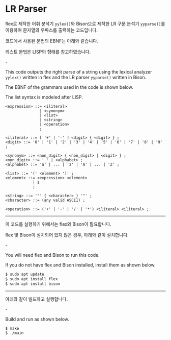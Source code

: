 # LR Parser

flex로 제작한 어휘 분석기 `yylex()`와 Bison으로 제작한 LR 구문 분석기 `yyparse()`를 이용하여 문자열의 우파스를 출력하는 코드입니다.

코드에서 사용된 문법의 EBNF는 아래와 같습니다.

리스트 문법은 LISP의 형태를 참고하였습니다.

\-

This code outputs the right parse of a string using the lexical analyzer `yylex()` written in flex and the LR parser `yyparse()` written in Bison.

The EBNF of the grammars used in the code is shown below.

The list syntax is modeled after LISP.

```EBNF
<expression> ::= <iliteral>
               | <synonym>
               | <list>
               | <string>
               | <operation>
               ;

<iliteral> ::= [ '+' | '-' ] <digit> { <digit> } ;
<digit> ::= '0' | '1' | '2' | '3' | '4' | '5' | '6' | '7' | '8' | '9' ;

<synonym> ::= <non_digit> { <non_digit> | <digit> } ;
<non_digit> ::= '_' | <alphabet> ;
<alphabet> ::= 'a' | ... | 'z' | 'A' | ... | 'Z' ;

<list> ::= '(' <element> ')' ;
<element> ::= <expression> <element>
            | ε
            ;

<string> ::= '"' { <character> } '"' ;
<character> ::= (any valid ASCII) ;

<operation> ::= ('+' | '-' | '/' | '*') <iliteral> <iliteral> ;

```

---

이 코드를 실행하기 위해서는 flex와 Bison이 필요합니다.

flex 및 Bison이 설치되어 있지 않은 경우, 아래와 같이 설치합니다.

\-

You will need flex and Bison to run this code.

If you do not have flex and Bison installed, install them as shown below.

```Bash
$ sudo apt update
$ sudo apt install flex
$ sudo apt install bison

```

---

아래와 같이 빌드하고 실행합니다.

\-

Build and run as shown below.

```Bash
$ make
$ ./main

```
